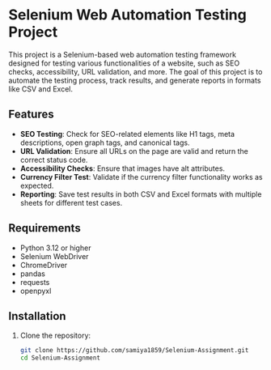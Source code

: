 # Selenium Web Automation Testing Project

This project is a Selenium-based web automation testing framework designed for testing various functionalities of a website, such as SEO checks, accessibility, URL validation, and more. The goal of this project is to automate the testing process, track results, and generate reports in formats like CSV and Excel.

## Features

- **SEO Testing**: Check for SEO-related elements like H1 tags, meta descriptions, open graph tags, and canonical tags.
- **URL Validation**: Ensure all URLs on the page are valid and return the correct status code.
- **Accessibility Checks**: Ensure that images have alt attributes.
- **Currency Filter Test**: Validate if the currency filter functionality works as expected.
- **Reporting**: Save test results in both CSV and Excel formats with multiple sheets for different test cases.

## Requirements

- Python 3.12 or higher
- Selenium WebDriver
- ChromeDriver
- pandas
- requests
- openpyxl

## Installation

1. Clone the repository:

   ```bash
   git clone https://github.com/samiya1859/Selenium-Assignment.git
   cd Selenium-Assignment
